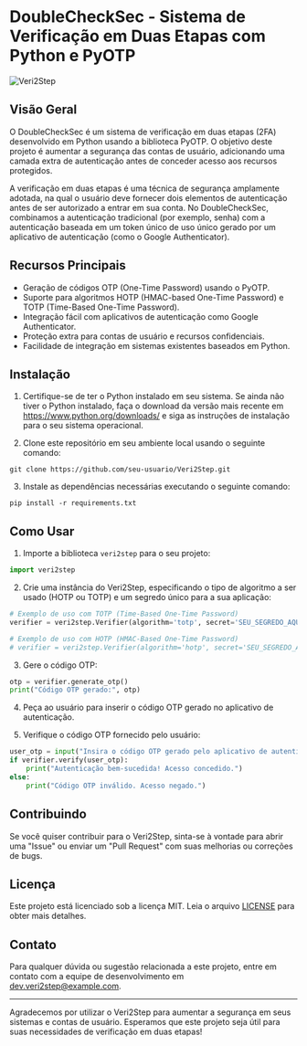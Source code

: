# DoubleCheckSec - Sistema de Verificação em Duas Etapas com Python e PyOTP

![Veri2Step](https://example.com/veri2step-logo.png)

## Visão Geral

O DoubleCheckSec é um sistema de verificação em duas etapas (2FA) desenvolvido em Python usando a biblioteca PyOTP. O objetivo deste projeto é aumentar a segurança das contas de usuário, adicionando uma camada extra de autenticação antes de conceder acesso aos recursos protegidos.

A verificação em duas etapas é uma técnica de segurança amplamente adotada, na qual o usuário deve fornecer dois elementos de autenticação antes de ser autorizado a entrar em sua conta. No DoubleCheckSec, combinamos a autenticação tradicional (por exemplo, senha) com a autenticação baseada em um token único de uso único gerado por um aplicativo de autenticação (como o Google Authenticator).

## Recursos Principais

- Geração de códigos OTP (One-Time Password) usando o PyOTP.
- Suporte para algoritmos HOTP (HMAC-based One-Time Password) e TOTP (Time-Based One-Time Password).
- Integração fácil com aplicativos de autenticação como Google Authenticator.
- Proteção extra para contas de usuário e recursos confidenciais.
- Facilidade de integração em sistemas existentes baseados em Python.

## Instalação

1. Certifique-se de ter o Python instalado em seu sistema. Se ainda não tiver o Python instalado, faça o download da versão mais recente em https://www.python.org/downloads/ e siga as instruções de instalação para o seu sistema operacional.

2. Clone este repositório em seu ambiente local usando o seguinte comando:

```
git clone https://github.com/seu-usuario/Veri2Step.git
```

3. Instale as dependências necessárias executando o seguinte comando:

```
pip install -r requirements.txt
```

## Como Usar

1. Importe a biblioteca `veri2step` para o seu projeto:

```python
import veri2step
```

2. Crie uma instância do Veri2Step, especificando o tipo de algoritmo a ser usado (HOTP ou TOTP) e um segredo único para a sua aplicação:

```python
# Exemplo de uso com TOTP (Time-Based One-Time Password)
verifier = veri2step.Verifier(algorithm='totp', secret='SEU_SEGREDO_AQUI')

# Exemplo de uso com HOTP (HMAC-Based One-Time Password)
# verifier = veri2step.Verifier(algorithm='hotp', secret='SEU_SEGREDO_AQUI')
```

3. Gere o código OTP:

```python
otp = verifier.generate_otp()
print("Código OTP gerado:", otp)
```

4. Peça ao usuário para inserir o código OTP gerado no aplicativo de autenticação.

5. Verifique o código OTP fornecido pelo usuário:

```python
user_otp = input("Insira o código OTP gerado pelo aplicativo de autenticação: ")
if verifier.verify(user_otp):
    print("Autenticação bem-sucedida! Acesso concedido.")
else:
    print("Código OTP inválido. Acesso negado.")
```

## Contribuindo

Se você quiser contribuir para o Veri2Step, sinta-se à vontade para abrir uma "Issue" ou enviar um "Pull Request" com suas melhorias ou correções de bugs.

## Licença

Este projeto está licenciado sob a licença MIT. Leia o arquivo [LICENSE](LICENSE) para obter mais detalhes.

## Contato

Para qualquer dúvida ou sugestão relacionada a este projeto, entre em contato com a equipe de desenvolvimento em dev.veri2step@example.com.

---

Agradecemos por utilizar o Veri2Step para aumentar a segurança em seus sistemas e contas de usuário. Esperamos que este projeto seja útil para suas necessidades de verificação em duas etapas!
